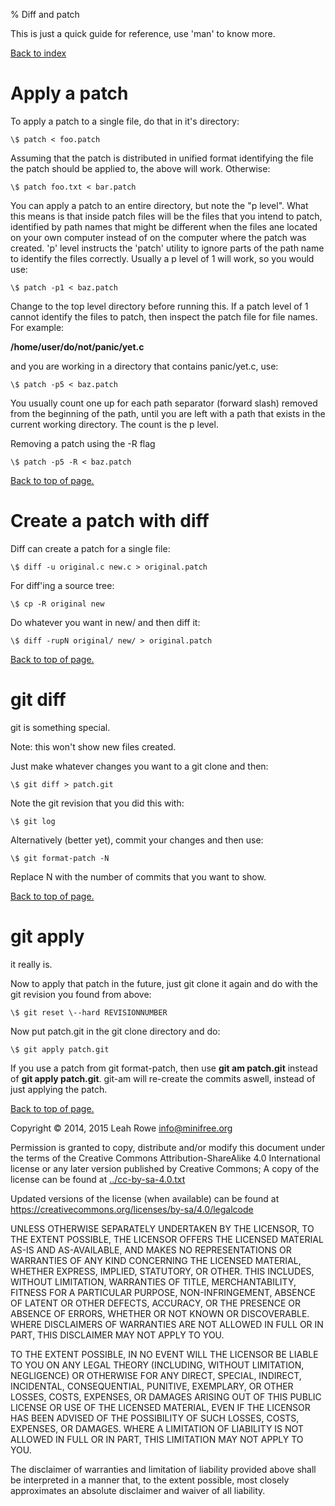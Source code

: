 % Diff and patch 

This is just a quick guide for reference, use 'man' to know more.

[Back to index](./)

Apply a patch
=============

To apply a patch to a single file, do that in it's directory:

    \$ patch < foo.patch

Assuming that the patch is distributed in unified format identifying the
file the patch should be applied to, the above will work. Otherwise:

    \$ patch foo.txt < bar.patch

You can apply a patch to an entire directory, but note the "p level".
What this means is that inside patch files will be the files that you
intend to patch, identified by path names that might be different when
the files ane located on your own computer instead of on the computer
where the patch was created. 'p' level instructs the 'patch' utility
to ignore parts of the path name to identify the files correctly.
Usually a p level of 1 will work, so you would use:

    \$ patch -p1 < baz.patch

Change to the top level directory before running this. If a patch level
of 1 cannot identify the files to patch, then inspect the patch file for
file names. For example:

**/home/user/do/not/panic/yet.c**

and you are working in a directory that contains panic/yet.c, use:

    \$ patch -p5 < baz.patch

You usually count one up for each path separator (forward slash) removed
from the beginning of the path, until you are left with a path that
exists in the current working directory. The count is the p level.

Removing a patch using the -R flag

    \$ patch -p5 -R < baz.patch

[Back to top of page.](#pagetop)

Create a patch with diff
========================

Diff can create a patch for a single file:

    \$ diff -u original.c new.c > original.patch

For diff'ing a source tree:

    \$ cp -R original new

Do whatever you want in new/ and then diff it:

    \$ diff -rupN original/ new/ > original.patch

[Back to top of page.](#pagetop)

git diff
========

git is something special.

Note: this won't show new files created.

Just make whatever changes you want to a git clone and then:

    \$ git diff > patch.git

Note the git revision that you did this with:

    \$ git log

Alternatively (better yet), commit your changes and then use:

    \$ git format-patch -N
Replace N with the number of commits that you want to show.

[Back to top of page.](#pagetop)

git apply
=========

it really is.

Now to apply that patch in the future, just git clone it again and do
with the git revision you found from above:

    \$ git reset \--hard REVISIONNUMBER

Now put patch.git in the git clone directory and do:

    \$ git apply patch.git

If you use a patch from git format-patch, then use **git am patch.git**
instead of **git apply patch.git**. git-am will re-create the commits
aswell, instead of just applying the patch.

[Back to top of page.](#pagetop)

Copyright © 2014, 2015 Leah Rowe <info@minifree.org>

Permission is granted to copy, distribute and/or modify this document
under the terms of the Creative Commons Attribution-ShareAlike 4.0
International license or any later version published by Creative
Commons; A copy of the license can be found at
[../cc-by-sa-4.0.txt](../cc-by-sa-4.0.txt)

Updated versions of the license (when available) can be found at
<https://creativecommons.org/licenses/by-sa/4.0/legalcode>

UNLESS OTHERWISE SEPARATELY UNDERTAKEN BY THE LICENSOR, TO THE EXTENT
POSSIBLE, THE LICENSOR OFFERS THE LICENSED MATERIAL AS-IS AND
AS-AVAILABLE, AND MAKES NO REPRESENTATIONS OR WARRANTIES OF ANY KIND
CONCERNING THE LICENSED MATERIAL, WHETHER EXPRESS, IMPLIED, STATUTORY,
OR OTHER. THIS INCLUDES, WITHOUT LIMITATION, WARRANTIES OF TITLE,
MERCHANTABILITY, FITNESS FOR A PARTICULAR PURPOSE, NON-INFRINGEMENT,
ABSENCE OF LATENT OR OTHER DEFECTS, ACCURACY, OR THE PRESENCE OR ABSENCE
OF ERRORS, WHETHER OR NOT KNOWN OR DISCOVERABLE. WHERE DISCLAIMERS OF
WARRANTIES ARE NOT ALLOWED IN FULL OR IN PART, THIS DISCLAIMER MAY NOT
APPLY TO YOU.

TO THE EXTENT POSSIBLE, IN NO EVENT WILL THE LICENSOR BE LIABLE TO YOU
ON ANY LEGAL THEORY (INCLUDING, WITHOUT LIMITATION, NEGLIGENCE) OR
OTHERWISE FOR ANY DIRECT, SPECIAL, INDIRECT, INCIDENTAL, CONSEQUENTIAL,
PUNITIVE, EXEMPLARY, OR OTHER LOSSES, COSTS, EXPENSES, OR DAMAGES
ARISING OUT OF THIS PUBLIC LICENSE OR USE OF THE LICENSED MATERIAL, EVEN
IF THE LICENSOR HAS BEEN ADVISED OF THE POSSIBILITY OF SUCH LOSSES,
COSTS, EXPENSES, OR DAMAGES. WHERE A LIMITATION OF LIABILITY IS NOT
ALLOWED IN FULL OR IN PART, THIS LIMITATION MAY NOT APPLY TO YOU.

The disclaimer of warranties and limitation of liability provided above
shall be interpreted in a manner that, to the extent possible, most
closely approximates an absolute disclaimer and waiver of all liability.

